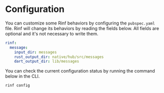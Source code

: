# Configuration

You can customize some Rinf behaviors by configuring the `pubspec.yaml` file. Rinf will change its behaviors by reading the fields below. All fields are optional and it's not necessary to write them.

```yaml title="pubspec.yaml"
rinf:
  message:
    input_dir: messages
    rust_output_dir: native/hub/src/messages
    dart_output_dir: lib/messages
```

You can check the current configuration status by running the command below in the CLI.

```bash title="CLI"
rinf config
```
